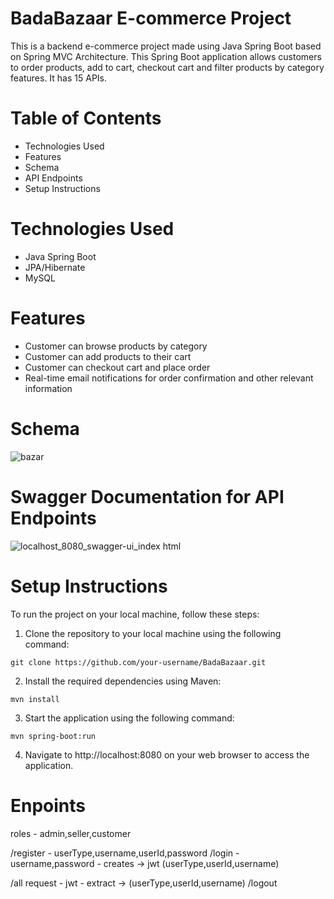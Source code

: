 # BadaBazaar E-commerce Project

This is a backend e-commerce project made using Java Spring Boot based on Spring MVC Architecture. This Spring Boot application allows customers to order products, add to cart, checkout cart and filter products by category features. It has 15 APIs.

# Table of Contents
- Technologies Used
- Features
- Schema
- API Endpoints
- Setup Instructions

# Technologies Used
- Java Spring Boot
- JPA/Hibernate
- MySQL

# Features
- Customer can browse products by category
- Customer can add products to their cart
- Customer can checkout cart and place order
- Real-time email notifications for order confirmation and other relevant information

# Schema
![bazar](https://user-images.githubusercontent.com/106758417/229332513-71336889-2b69-427b-922a-73dbb2601ff8.png)

# Swagger Documentation for API Endpoints
![localhost_8080_swagger-ui_index html](https://user-images.githubusercontent.com/106758417/229530678-f1cfc863-e830-4fff-985b-9071c5efb9b8.png)

# Setup Instructions
To run the project on your local machine, follow these steps:

1. Clone the repository to your local machine using the following command:
```
git clone https://github.com/your-username/BadaBazaar.git 
```

2. Install the required dependencies using Maven:
```
mvn install
```

3. Start the application using the following command:
``` 
mvn spring-boot:run 
```

4. Navigate to http://localhost:8080 on your web browser to access the application.



# Enpoints
roles - admin,seller,customer

/register - userType,username,userId,password
/login - username,password
    - creates -> jwt (userType,userId,username)

/all request - jwt
    - extract -> (userType,userId,username)
/logout



